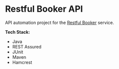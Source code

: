 # Restful Booker API
API automation project for the [Restful Booker](https://restful-booker.herokuapp.com/apidoc/index.html#api-Booking-UpdateBooking) service.

**Tech Stack:**
- Java
- REST Assured
- JUnit
- Maven
- Hamcrest
